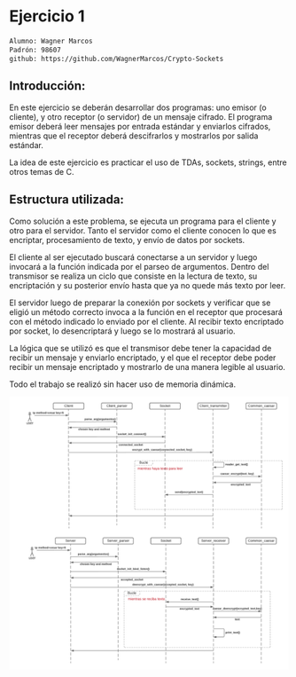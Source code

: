 # Ejercicio 1

    Alumno: Wagner Marcos
    Padrón: 98607
    github: https://github.com/WagnerMarcos/Crypto-Sockets


## Introducción:
En este ejercicio se deberán desarrollar dos programas: uno emisor (o cliente), y otro receptor (o servidor) de
un mensaje cifrado.
El programa emisor deberá leer mensajes por entrada estándar y enviarlos cifrados, mientras que el receptor
deberá descifrarlos y mostrarlos por salida estándar.

La idea de este ejercicio es practicar el uso de TDAs, sockets, strings, entre otros temas de C.


## Estructura utilizada:
Como solución a este problema, se ejecuta un programa para el cliente y otro para el servidor. Tanto el servidor como el cliente conocen lo que es encriptar, procesamiento de texto, y envío de datos por sockets. 

El cliente al ser ejecutado buscará conectarse a un servidor y luego invocará a la función indicada por el parseo de argumentos. Dentro del transmisor se realiza un ciclo que consiste en la lectura de texto, su encriptación y su posterior envío hasta que ya no quede más texto por leer. 

El servidor luego de preparar la conexión por sockets y verificar que se eligió un método correcto invoca a la función en el receptor que procesará con el método indicado lo enviado por el cliente. Al recibir texto encriptado por socket, lo desencriptará y luego se lo mostrará al usuario.

La lógica que se utilizó es que el transmisor debe tener la capacidad de recibir un mensaje y enviarlo encriptado, y el que el receptor debe poder recibir un mensaje encriptado y mostrarlo de una manera legible al usuario.

Todo el trabajo se realizó sin hacer uso de memoria dinámica.

![Diagrama de secuencia](https://github.com/WagnerMarcos/Crypto-Sockets/blob/master/tp1.png?raw=true)
